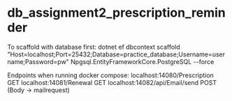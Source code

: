# db_assignment2_prescription_reminder


To scaffold with database first:
dotnet ef dbcontext scaffold "Host=localhost;Port=25432;Database=practice_database;Username=username;Password=pw" Npgsql.EntityFrameworkCore.PostgreSQL --force


Endpoints when running docker compose:
localhost:14080/Prescription GET
localhost:14081/Renewal GET
localhost:14082/api/Email/send POST (Body -> mailrequest)
